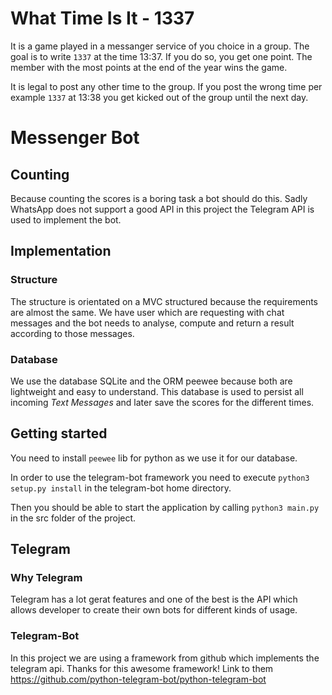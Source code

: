 # What Time Is It - 1337

It is a game played in a messanger service of you choice in a group.
The goal is to write `1337` at the time 13:37. If you do so, you get one point.
The member with the most points at the end of the year wins the game.

It is legal to post any other time to the group. If you post the wrong time per example `1337` at 13:38
you get kicked out of the group until the next day.

# Messenger Bot

## Counting

Because counting the scores is a boring task a bot should do this. Sadly WhatsApp does not support
a good API in this project the Telegram API is used to implement the bot.

## Implementation

### Structure

The structure is orientated on a MVC structured because the requirements are almost the same.
We have user which are requesting with chat messages and the bot needs to analyse, compute and return a result
according to those messages.

### Database

We use the database SQLite and the ORM peewee because both are lightweight and easy to understand.
This database is used to persist all incoming *Text Messages* and later
save the scores for the different times. 


## Getting started

You need to install `peewee` lib for python as we use it for our database.

In order to use the telegram-bot framework you need to execute `python3 setup.py install`
in the telegram-bot home directory.

Then you should be able to start the application by calling `python3 main.py`
in the src folder of the project.


## Telegram

### Why Telegram

Telegram has a lot gerat features and one of the best is the API which allows
developer to create their own bots for different kinds of usage.

### Telegram-Bot

In this project we are using a framework from github which implements
the telegram api. Thanks for this awesome framework!
Link to them https://github.com/python-telegram-bot/python-telegram-bot
